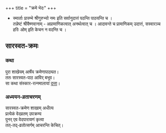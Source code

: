 +++
title = "क्रमे भेदः"
+++

- स्मार्ताः प्रारम्भे श्रीगुरुभ्यो नमः इति सर्वानुदात्तं पठन्ति पाठयन्ति च ।  
  तन्नेष्टं श्रीवैष्णवानाम् - अप्रामाणिकत्वात् अनर्थत्वात् च । आदावन्ते च प्रामाणिकम् उदात्तं, सस्वारञ्च हरिः ओम् इति केचन न वदन्ति च ।

## सारस्वत-क्रमः
### कथा
पुरा शाखेयम् आर्षेय क्रमेणापाठ्यत।  
ततः सारस्वत-पाठ आविर् बभूव।  
सा कथा संस्कार-रत्नमालायां [दत्ता](/vedAH_yajuH/taittirIyam/sUtram/hiraNyakeshI/gRhyam/paddhatiH/saMskAra-ratna-mAlA/01/07_brahmacharyam_adhyayanancha)। 

### अध्ययन-व्रताचरणम्
सारस्वत-क्रमेण शाखाम् अधीत्य  
प्रत्येकं वेदव्रतम् उपक्रम्य  
पुनर् एव वेदपारायणं कृत्वा  
तत्-तद्-व्रतोत्सर्गम् आचरन्ति केचित्। 

